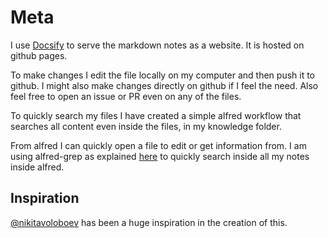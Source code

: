# Meta

I use [Docsify](https://docsify.js.org) to serve the markdown notes as a website. It is hosted on github pages.

To make changes I edit the file locally on my computer and then push it to github. I might also make changes directly on github if I feel the need. Also feel free to open an issue or PR even on any of the files.

To quickly search my files I have created a simple alfred workflow that searches all content even inside the files, in my knowledge folder.

From alfred I can quickly open a file to edit or get information from. I am using alfred-grep as explained [here](https://medium.com/@Gr3g0ire/searching-and-viewing-your-notes-efficiently-with-alfred-32f716db5ae2) to quickly search inside all my notes inside alfred.

## Inspiration
[@nikitavoloboev](https://wiki.nikitavoloboev.xyz) has been a huge inspiration in the creation of this.